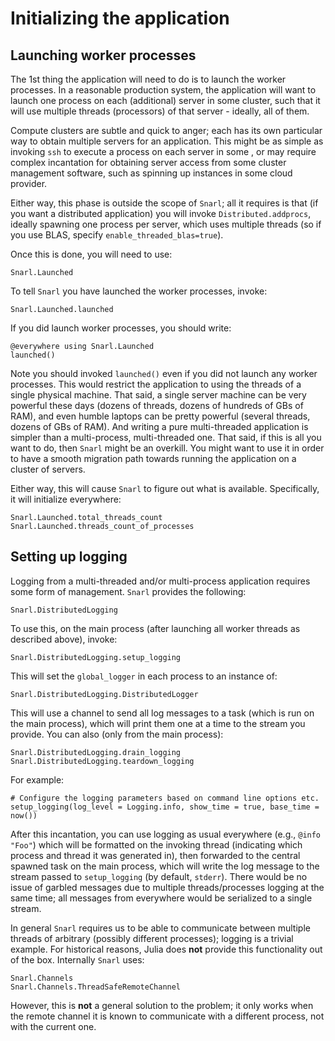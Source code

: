 # Initializing the application

## Launching worker processes

The 1st thing the application will need to do is to launch the worker processes. In a reasonable
production system, the application will want to launch one process on each (additional) server in
some cluster, such that it will use multiple threads (processors) of that server - ideally, all of
them.

Compute clusters are subtle and quick to anger; each has its own particular way to obtain multiple
servers for an application. This might be as simple as invoking `ssh` to execute a process on each
server in some , or may require complex incantation for obtaining server access from some cluster
management software, such as spinning up instances in some cloud provider.

Either way, this phase is outside the scope of `Snarl`; all it requires is that (if you want a
distributed application) you will invoke `Distributed.addprocs`, ideally spawning one process per
server, which uses multiple threads (so if you use BLAS, specify `enable_threaded_blas=true`).

Once this is done, you will need to use:

```@docs
Snarl.Launched
```

To tell `Snarl` you have launched the worker processes, invoke:

```@docs
Snarl.Launched.launched
```

If you did launch worker processes, you should write:

```
@everywhere using Snarl.Launched
launched()
```

Note you should invoked `launched()` even if you did not launch any worker processes. This would
restrict the application to using the threads of a single physical machine. That said, a single
server machine can be very powerful these days (dozens of threads, dozens of hundreds of GBs of
RAM), and even humble laptops can be pretty powerful (several threads, dozens of GBs of RAM). And
writing a pure multi-threaded application is simpler than a multi-process, multi-threaded one. That
said, if this is all you want to do, then `Snarl` might be an overkill. You might want to use it in
order to have a smooth migration path towards running the application on a cluster of servers.

Either way, this will cause `Snarl` to figure out what is available. Specifically, it will
initialize everywhere:

```@docs
Snarl.Launched.total_threads_count
Snarl.Launched.threads_count_of_processes
```
## Setting up logging

Logging from a multi-threaded and/or multi-process application requires some form of management.
`Snarl` provides the following:

```@docs
Snarl.DistributedLogging
```

To use this, on the main process (after launching all worker threads as described above), invoke:

```@docs
Snarl.DistributedLogging.setup_logging
```

This will set the `global_logger` in each process to an instance of:

```@docs
Snarl.DistributedLogging.DistributedLogger
```

This will use a channel to send all log messages to a task (which is run on the main process), which will print
them one at a time to the stream you provide. You can also (only from the main process):

```@docs
Snarl.DistributedLogging.drain_logging
Snarl.DistributedLogging.teardown_logging
```

For example:

```
# Configure the logging parameters based on command line options etc.
setup_logging(log_level = Logging.info, show_time = true, base_time = now())
```

After this incantation, you can use logging as usual everywhere (e.g., `@info "Foo"`) which will be
formatted on the invoking thread (indicating which process and thread it was generated in), then
forwarded to the central spawned task on the main process, which will write the log message to the
stream passed to `setup_logging` (by default, `stderr`). There would be no issue of garbled messages
due to multiple threads/processes logging at the same time; all messages from everywhere would be
serialized to a single stream.

In general `Snarl` requires us to be able to communicate between multiple threads of arbitrary
(possibly different processes); logging is a trivial example. For historical reasons, Julia does
**not** provide this functionality out of the box. Internally `Snarl` uses:

```@docs
Snarl.Channels
Snarl.Channels.ThreadSafeRemoteChannel
```

However, this is **not** a general solution to the problem; it only works when the remote channel it
is known to communicate with a different process, not with the current one.
